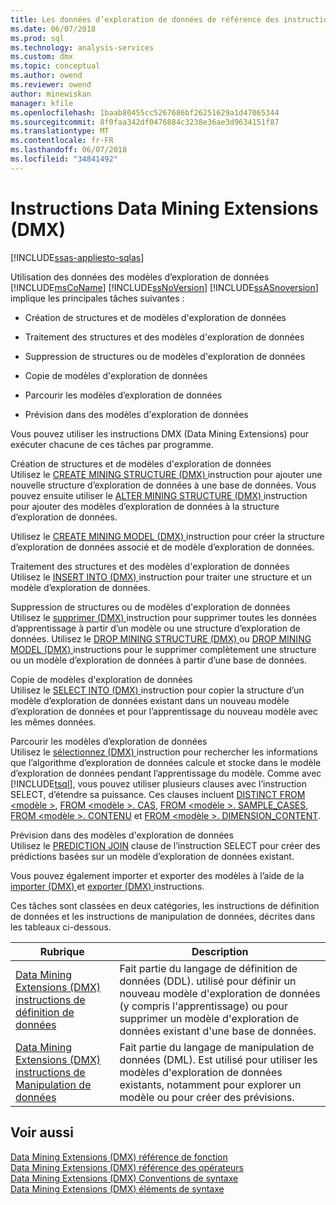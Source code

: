 ```yaml
---
title: Les données d’exploration de données de référence des instructions Extensions (DMX) | Documents Microsoft
ms.date: 06/07/2018
ms.prod: sql
ms.technology: analysis-services
ms.custom: dmx
ms.topic: conceptual
ms.author: owend
ms.reviewer: owend
author: minewiskan
manager: kfile
ms.openlocfilehash: 1baab80455cc5267686bf26251629a1d47065344
ms.sourcegitcommit: 8f0faa342df0476884c3238e36ae3d9634151f87
ms.translationtype: MT
ms.contentlocale: fr-FR
ms.lasthandoff: 06/07/2018
ms.locfileid: "34841492"
---
```

# <a name="data-mining-extensions-dmx-statements"></a>Instructions Data Mining Extensions (DMX)
[!INCLUDE[ssas-appliesto-sqlas](../includes/ssas-appliesto-sqlas.md)]

  Utilisation des données des modèles d’exploration de données [!INCLUDE[msCoName](../includes/msconame-md.md)] [!INCLUDE[ssNoVersion](../includes/ssnoversion-md.md)] [!INCLUDE[ssASnoversion](../includes/ssasnoversion-md.md)] implique les principales tâches suivantes :  
  
-   Création de structures et de modèles d'exploration de données  
  
-   Traitement des structures et des modèles d'exploration de données  
  
-   Suppression de structures ou de modèles d'exploration de données  
  
-   Copie de modèles d'exploration de données  
  
-   Parcourir les modèles d’exploration de données  
  
-   Prévision dans des modèles d'exploration de données  
  
 Vous pouvez utiliser les instructions DMX (Data Mining Extensions) pour exécuter chacune de ces tâches par programme.  
  
 Création de structures et de modèles d'exploration de données  
 Utilisez le [CREATE MINING STRUCTURE &#40;DMX&#41; ](../dmx/create-mining-structure-dmx.md) instruction pour ajouter une nouvelle structure d’exploration de données à une base de données. Vous pouvez ensuite utiliser le [ALTER MINING STRUCTURE &#40;DMX&#41; ](../dmx/alter-mining-structure-dmx.md) instruction pour ajouter des modèles d’exploration de données à la structure d’exploration de données.  
  
 Utilisez le [CREATE MINING MODEL &#40;DMX&#41; ](../dmx/create-mining-model-dmx.md) instruction pour créer la structure d’exploration de données associé et de modèle d’exploration de données.  
  
 Traitement des structures et des modèles d'exploration de données  
 Utilisez le [INSERT INTO &#40;DMX&#41; ](../dmx/insert-into-dmx.md) instruction pour traiter une structure et un modèle d’exploration de données.  
  
 Suppression de structures ou de modèles d'exploration de données  
 Utilisez le [supprimer &#40;DMX&#41; ](../dmx/delete-dmx.md) instruction pour supprimer toutes les données d’apprentissage à partir d’un modèle ou une structure d’exploration de données. Utilisez le [DROP MINING STRUCTURE &#40;DMX&#41; ](../dmx/drop-mining-structure-dmx.md) ou [DROP MINING MODEL &#40;DMX&#41; ](../dmx/drop-mining-model-dmx.md) instructions pour le supprimer complètement une structure ou un modèle d’exploration de données à partir d’une base de données.  
  
 Copie de modèles d'exploration de données  
 Utilisez le [SELECT INTO &#40;DMX&#41; ](../dmx/select-into-dmx.md) instruction pour copier la structure d’un modèle d’exploration de données existant dans un nouveau modèle d’exploration de données et pour l’apprentissage du nouveau modèle avec les mêmes données.  
  
 Parcourir les modèles d’exploration de données  
 Utilisez le [sélectionnez &#40;DMX&#41; ](../dmx/select-dmx.md) instruction pour rechercher les informations que l’algorithme d’exploration de données calcule et stocke dans le modèle d’exploration de données pendant l’apprentissage du modèle. Comme avec [!INCLUDE[tsql](../includes/tsql-md.md)], vous pouvez utiliser plusieurs clauses avec l’instruction SELECT, d’étendre sa puissance. Ces clauses incluent [DISTINCT FROM \<modèle >](../dmx/select-distinct-from-model-dmx.md), [FROM \<modèle >. CAS](../dmx/select-from-model-cases-dmx.md), [FROM \<modèle >. SAMPLE_CASES](../dmx/select-from-model-sample-cases-dmx.md), [FROM \<modèle >. CONTENU](../dmx/select-from-model-content-dmx.md) et [FROM \<modèle >. DIMENSION_CONTENT](../dmx/select-from-model-dimension-content-dmx.md).  
  
 Prévision dans des modèles d'exploration de données  
 Utilisez le [PREDICTION JOIN](../dmx/select-from-model-prediction-join-dmx.md) clause de l’instruction SELECT pour créer des prédictions basées sur un modèle d’exploration de données existant.  
  
 Vous pouvez également importer et exporter des modèles à l’aide de la [importer &#40;DMX&#41; ](../dmx/import-dmx.md) et [exporter &#40;DMX&#41; ](../dmx/export-dmx.md) instructions.  
  
 Ces tâches sont classées en deux catégories, les instructions de définition de données et les instructions de manipulation de données, décrites dans les tableaux ci-dessous.  
  
|Rubrique|Description|  
|-----------|-----------------|  
|[Data Mining Extensions &#40;DMX&#41; instructions de définition de données](../dmx/dmx-statements-data-definition.md)|Fait partie du langage de définition de données (DDL). utilisé pour définir un nouveau modèle d'exploration de données (y compris l'apprentissage) ou pour supprimer un modèle d'exploration de données existant d'une base de données.|  
|[Data Mining Extensions &#40;DMX&#41; instructions de Manipulation de données](../dmx/dmx-statements-data-manipulation.md)|Fait partie du langage de manipulation de données (DML). Est utilisé pour utiliser les modèles d'exploration de données existants, notamment pour explorer un modèle ou pour créer des prévisions.|  
  
## <a name="see-also"></a>Voir aussi  
 [Data Mining Extensions &#40;DMX&#41; référence de fonction](../dmx/data-mining-extensions-dmx-function-reference.md)   
 [Data Mining Extensions &#40;DMX&#41; référence des opérateurs](../dmx/data-mining-extensions-dmx-operator-reference.md)   
 [Data Mining Extensions &#40;DMX&#41; Conventions de syntaxe](../dmx/data-mining-extensions-dmx-syntax-conventions.md)   
 [Data Mining Extensions &#40;DMX&#41; éléments de syntaxe](../dmx/data-mining-extensions-dmx-syntax-elements.md)  
  
  
